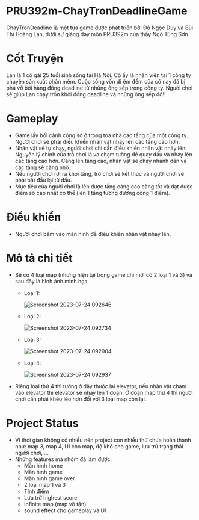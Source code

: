 # PRU392m-ChayTronDeadlineGame

ChayTronDeadline là một tựa game được phát triển bởi Đỗ Ngọc Duy và Bùi Thị Hoàng Lan, dưới sự giảng dạy môn PRU392m của thầy Ngô Tùng Sơn

# Cốt Truyện

Lan là 1 cô gái 25 tuổi sinh sống tại Hà Nội. Cô ấy là nhân viên tại 1 công ty chuyên sản xuất phần mềm. Cuộc sống vốn dĩ êm đềm của cô nay đã bị phá vỡ bởi hàng đống deadline từ những ông sếp trong công ty. Người chơi sẽ giúp Lan chạy trốn khỏi đống deadline và những ông sếp đó!!

# Gameplay
  - Game lấy bối cảnh công sở ở trong tòa nhà cao tầng của một công ty. Người chơi sẽ phải điều khiển nhân vật nhảy lên các tầng cao hơn.
  - Nhân vật sẽ tự chạy, người chơi chỉ cần điều khiển nhân vật nhảy lên. Nguyên lý chính của trò chơi là va chạm tường để quay đầu và nhảy lên các tầng cao hơn. Càng lên tầng cao, nhân vật sẽ chạy nhanh dần và các tầng sẽ càng nhỏ.
  - Nếu người chơi rơi ra khỏi tầng, trò chơi sẽ kết thúc và người chơi sẽ phải bắt đầu lại từ đầu.
  - Mục tiêu của người chơi là lên được tầng càng cao càng tốt và đạt được điểm số cao nhất có thể (lên 1 tầng tương đương cộng 1 điểm).

# Điều khiển
  - Người chơi bấm vào màn hình để điều khiển nhân vật nhảy lên.

# Mô tả chi tiết
  - Sẽ có 4 loại map (nhưng hiện tại trong game chỉ mới có 2 loại 1 và 3) và sau đây là hình ảnh minh họa
    + Loại 1:
      
      ![Screenshot 2023-07-24 092646](https://github.com/buithihoanglan/PRU392m-ChayTronDeadlineGame/assets/129141726/66aa08c4-25b0-44e7-baf8-5e860669e95f)

    + Loại 2:
      
      ![Screenshot 2023-07-24 092734](https://github.com/buithihoanglan/PRU392m-ChayTronDeadlineGame/assets/129141726/cf67e04d-0763-4814-b904-63fdd77572b2)

    + Loại 3:
      
      ![Screenshot 2023-07-24 092904](https://github.com/buithihoanglan/PRU392m-ChayTronDeadlineGame/assets/129141726/c0e32b1b-fa3b-4c89-b94e-3ffb05b827dd)

    + Loại 4:
      
      ![Screenshot 2023-07-24 092937](https://github.com/buithihoanglan/PRU392m-ChayTronDeadlineGame/assets/129141726/5ac8cecd-b770-4106-b575-a91f993194ec)
  - Riêng loại thứ 4 thì tường ở đây thuộc lại elevator, nếu nhân vật chạm vào elevator thì elevator sẽ nhảy lên 1 đoạn. Ở đoạn map thứ 4 thì người chơi cần phải khéo léo hơn đối với 3 loại map còn lại.

# Project Status
  - Vì thời gian không có nhiều nên project còn nhiều thứ chưa hoàn thành như: map 3, map 4, UI cho map, độ khó cho game, lưu trữ trạng thái người chơi, ...
  - Những features mà nhóm đã làm được:
    + Màn hình home
    + Màn hình game
    + Màn hình game over
    + 2 loại map 1 và 3
    + Tính điểm
    + Lưu trữ highest score
    + Infinite map (map vô tận)
    + sound effect cho gameplay và UI
